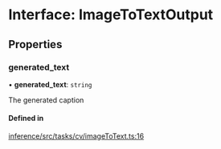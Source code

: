 # Interface: ImageToTextOutput

## Properties

### generated\_text

• **generated\_text**: `string`

The generated caption

#### Defined in

[inference/src/tasks/cv/imageToText.ts:16](https://github.com/huggingface/huggingface.js/blob/main/packages/inference/src/tasks/cv/imageToText.ts#L16)

